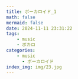 ```yaml
---
title: ボーカロイド_1
math: false
mermaid: false
date: 2024-11-11 23:31:22
tags:
    - music
    - ボカロ
categories: 
    - music
      - ボーカロイド
index_img: img/23.jpg
---
```



